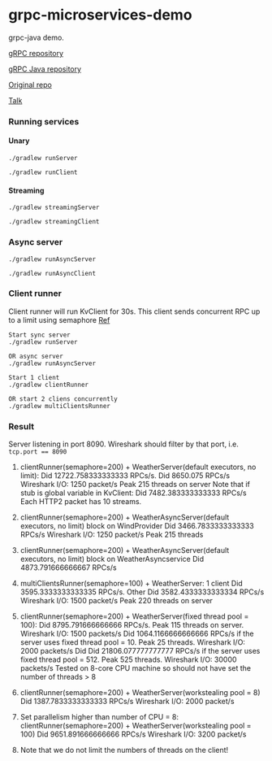 # grpc-microservices-demo

grpc-java demo.

[gRPC repository](https://github.com/grpc/grpc)

[gRPC Java repository](https://github.com/grpc/grpc-java)

[Original repo](https://github.com/alxbnet/grpc-microservices-demo)

[Talk](https://fr.slideshare.net/borisovalex/enabling-googley-microservices-with-grpc-at-jdkio-2017)

### Running services

#### Unary

```
./gradlew runServer
```

```
./gradlew runClient
```

#### Streaming

```
./gradlew streamingServer
```

```
./gradlew streamingClient
```

### Async server

```
./gradlew runAsyncServer

./gradlew runAsyncClient
```

### Client runner

Client runner will run KvClient for 30s. This client sends concurrent RPC up to a limit
using semaphore [Ref](https://grpc.io/blog/optimizing-grpc-part-1/)
```
Start sync server
./gradlew runServer

OR async server
./gradlew runAsyncServer 

Start 1 client
./gradlew clientRunner

OR start 2 cliens concurrently
./gradlew multiClientsRunner

```

### Result
Server listening in port 8090. Wireshark should filter by that port, i.e. `tcp.port == 8090`

1. clientRunner(semaphore=200) + WeatherServer(default executors, no limit):
   Did 12722.758333333333 RPCs/s. Did 8650.075 RPCs/s
   Wireshark I/O: 1250 packet/s
   Peak 215 threads on server
Note that if stub is global variable in KvClient: Did 7482.383333333333 RPCs/s
Each HTTP2 packet has 10 streams.

2. clientRunner(semaphore=200) + WeatherAsyncServer(default executors, no limit) block on WindProvider
   Did 3466.7833333333333 RPCs/s
   Wireshark I/O: 1250 packet/s
   Peak 215 threads

3. clientRunner(semaphore=200) + WeatherAsyncServer(default executors, no limit) block on WeatherAsyncservice
   Did 4873.791666666667 RPCs/s

4. multiClientsRunner(semaphore=100) + WeatherServer:
   1 client Did 3595.3333333333335 RPCs/s. Other Did 3582.4333333333334 RPCs/s
   Wireshark I/O: 1500 packet/s 
   Peak 220 threads on server

5. clientRunner(semaphore=200) + WeatherServer(fixed thread pool = 100):
   Did 8795.791666666666 RPCs/s. Peak 115 threads on server. Wireshark I/O: 1500 packets/s
   Did 1064.1166666666666 RPCs/s if the server uses fixed thread pool = 10. Peak 25 threads. Wireshark I/O: 2000 packets/s
   Did Did 21806.077777777777 RPCs/s if the server uses fixed thread pool = 512. Peak 525 threads. Wireshark I/O: 30000 packets/s
   Tested on 8-core CPU machine so should not have set the number of threads > 8

6. clientRunner(semaphore=200) + WeatherServer(workstealing pool = 8)
   Did 1387.7833333333333 RPCs/s
   Wireshark I/O: 2000 packet/s

7. Set parallelism higher than number of CPU = 8:
   clientRunner(semaphore=200) + WeatherServer(workstealing pool = 100)
   Did 9651.891666666666 RPCs/s
   Wireshark I/O: 3200 packet/s

8. Note that we do not limit the numbers of threads on the client!